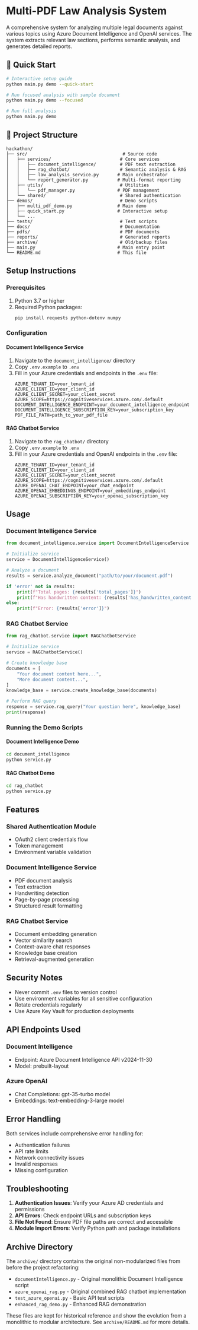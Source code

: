 # Multi-PDF Law Analysis System

A comprehensive system for analyzing multiple legal documents against various topics using Azure Document Intelligence and OpenAI services. The system extracts relevant law sections, performs semantic analysis, and generates detailed reports.

## 🚀 Quick Start

```bash
# Interactive setup guide
python main.py demo --quick-start

# Run focused analysis with sample document
python main.py demo --focused

# Run full analysis
python main.py demo
```

## 📁 Project Structure

```
hackathon/
├── src/                                    # Source code
│   ├── services/                          # Core services
│   │   ├── document_intelligence/         # PDF text extraction
│   │   ├── rag_chatbot/                   # Semantic analysis & RAG
│   │   ├── law_analysis_service.py       # Main orchestrator
│   │   └── report_generator.py           # Multi-format reporting
│   ├── utils/                             # Utilities
│   │   └── pdf_manager.py                # PDF management
│   └── shared/                            # Shared authentication
├── demos/                                 # Demo scripts
│   ├── multi_pdf_demo.py                 # Main demo
│   ├── quick_start.py                    # Interactive setup
│   └── ...
├── tests/                                 # Test scripts
├── docs/                                  # Documentation
├── pdfs/                                  # PDF documents
├── reports/                               # Generated reports
├── archive/                               # Old/backup files
├── main.py                               # Main entry point
└── README.md                             # This file
```

## Setup Instructions

### Prerequisites

1. Python 3.7 or higher
2. Required Python packages:
   ```bash
   pip install requests python-dotenv numpy
   ```

### Configuration

#### Document Intelligence Service

1. Navigate to the `document_intelligence/` directory
2. Copy `.env.example` to `.env`
3. Fill in your Azure credentials and endpoints in the `.env` file:
   ```
   AZURE_TENANT_ID=your_tenant_id
   AZURE_CLIENT_ID=your_client_id
   AZURE_CLIENT_SECRET=your_client_secret
   AZURE_SCOPE=https://cognitiveservices.azure.com/.default
   DOCUMENT_INTELLIGENCE_ENDPOINT=your_document_intelligence_endpoint
   DOCUMENT_INTELLIGENCE_SUBSCRIPTION_KEY=your_subscription_key
   PDF_FILE_PATH=path_to_your_pdf_file
   ```

#### RAG Chatbot Service

1. Navigate to the `rag_chatbot/` directory
2. Copy `.env.example` to `.env`
3. Fill in your Azure credentials and OpenAI endpoints in the `.env` file:
   ```
   AZURE_TENANT_ID=your_tenant_id
   AZURE_CLIENT_ID=your_client_id
   AZURE_CLIENT_SECRET=your_client_secret
   AZURE_SCOPE=https://cognitiveservices.azure.com/.default
   AZURE_OPENAI_CHAT_ENDPOINT=your_chat_endpoint
   AZURE_OPENAI_EMBEDDINGS_ENDPOINT=your_embeddings_endpoint
   AZURE_OPENAI_SUBSCRIPTION_KEY=your_openai_subscription_key
   ```

## Usage

### Document Intelligence Service

```python
from document_intelligence.service import DocumentIntelligenceService

# Initialize service
service = DocumentIntelligenceService()

# Analyze a document
results = service.analyze_document("path/to/your/document.pdf")

if 'error' not in results:
    print(f"Total pages: {results['total_pages']}")
    print(f"Has handwritten content: {results['has_handwritten_content']}")
else:
    print(f"Error: {results['error']}")
```

### RAG Chatbot Service

```python
from rag_chatbot.service import RAGChatbotService

# Initialize service
service = RAGChatbotService()

# Create knowledge base
documents = [
    "Your document content here...",
    "More document content...",
]
knowledge_base = service.create_knowledge_base(documents)

# Perform RAG query
response = service.rag_query("Your question here", knowledge_base)
print(response)
```

### Running the Demo Scripts

#### Document Intelligence Demo
```bash
cd document_intelligence
python service.py
```

#### RAG Chatbot Demo
```bash
cd rag_chatbot
python service.py
```

## Features

### Shared Authentication Module
- OAuth2 client credentials flow
- Token management
- Environment variable validation

### Document Intelligence Service
- PDF document analysis
- Text extraction
- Handwriting detection
- Page-by-page processing
- Structured result formatting

### RAG Chatbot Service
- Document embedding generation
- Vector similarity search
- Context-aware chat responses
- Knowledge base creation
- Retrieval-augmented generation

## Security Notes

- Never commit `.env` files to version control
- Use environment variables for all sensitive configuration
- Rotate credentials regularly
- Use Azure Key Vault for production deployments

## API Endpoints Used

### Document Intelligence
- Endpoint: Azure Document Intelligence API v2024-11-30
- Model: prebuilt-layout

### Azure OpenAI
- Chat Completions: gpt-35-turbo model
- Embeddings: text-embedding-3-large model

## Error Handling

Both services include comprehensive error handling for:
- Authentication failures
- API rate limits
- Network connectivity issues
- Invalid responses
- Missing configuration

## Troubleshooting

1. **Authentication Issues**: Verify your Azure AD credentials and permissions
2. **API Errors**: Check endpoint URLs and subscription keys
3. **File Not Found**: Ensure PDF file paths are correct and accessible
4. **Module Import Errors**: Verify Python path and package installations

## Archive Directory

The `archive/` directory contains the original non-modularized files from before the project refactoring:

- `documentIntelligence.py` - Original monolithic Document Intelligence script
- `azure_openai_rag.py` - Original combined RAG chatbot implementation  
- `test_azure_openai.py` - Basic API test scripts
- `enhanced_rag_demo.py` - Enhanced RAG demonstration

These files are kept for historical reference and show the evolution from a monolithic to modular architecture. See `archive/README.md` for more details.
